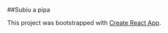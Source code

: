 ##Subiu a pipa

This project was bootstrapped with [Create React App](https://github.com/facebookincubator/create-react-app).